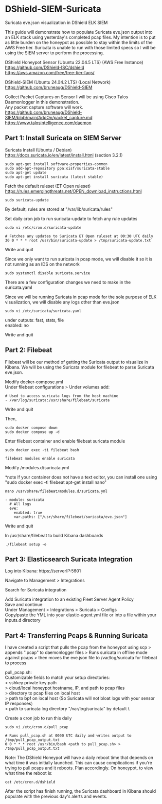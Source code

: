# DShield-SIEM-Suricata
Suricata eve.json visualization in DShield ELK SIEM

This guide will demonstrate how to populate Suricata eve.json output into an ELK stack using yesterday's completed pcap files. 
My intention is to put as little burden on the honeypot as possible to stay within the limits of the AWS Free tier. Suricata is unable to run with those limited specs so I will be using the SIEM server to perform the processing.


DShield Honeypot Sensor (Ubuntu 22.04.5 LTS) (AWS Free Instance) \
https://github.com/DShield-ISC/dshield \
https://aws.amazon.com/free/free-tier-faqs/

DShield-SIEM (Ubuntu 24.04.2 LTS) (Local Network) \
https://github.com/bruneaug/DShield-SIEM

Collect Packet Captures on Sensor
I will be using Cisco Talos Daemonlogger in this demonstration. \
Any packet capture software will work. \
https://github.com/bruneaug/DShield-SIEM/blob/main/AddOn/packet_capture.md \
https://www.talosintelligence.com/daemon





## **Part 1: Install Suricata on SIEM Server**

Suricata Install (Ubuntu / Debian) \
https://docs.suricata.io/en/latest/install.html (section 3.2.1)

	sudo apt-get install software-properties-common
	sudo add-apt-repository ppa:oisf/suricata-stable
	sudo apt-get update
	sudo apt-get install suricata (latest stable)

Fetch the default ruleset (ET Open ruleset) \
https://rules.emergingthreats.net/OPEN_download_instructions.html

	sudo suricata-update 
By default, rules are stored at "/var/lib/suricata/rules"

Set daily cron job to run suricata-update to fetch any rule updates
	
	sudo vi /etc/cron.d/suricata-update
	
 	# Fetches any updates to Suricata ET Open ruleset at 00:30 UTC daily
	30 0 * * * root /usr/bin/suricata-update > /tmp/suricata-update.txt
Write and quit


Since we only want to run suricata in pcap mode, we will disable it so it is not running as an IDS on the network

	sudo systemctl disable suricata.service


There are a few configuration changes we need to make in the suricata.yaml

Since we will be running Suricata in pcap mode for the sole purpose of ELK visualization, we will disable any logs other than eve.json

	sudo vi /etc/suricata/suricata.yaml

under outputs: fast, stats, file \
	enabled: no

Write and quit


## **Part 2: Filebeat**

Filebeat will be our method of getting the Suricata output to visualize in Kibana. We will be using the Suricata module for filebeat to parse Suricata eve.json.


Modify docker-compose.yml \
Under filebeat configurations > Under volumes add: 

	# Used to access suricata logs from the host machine 
	- /var/log/suricata:/usr/share/filebeat/suricata
Write and quit

Then, 

	sudo docker compose down 
	sudo docker compose up -d


Enter filebeat container and enable filebeat suricata module

	sudo docker exec -ti filebeat bash

	filebeat modules enable suricata



Modify /modules.d/suricata.yml

*note If your container does not have a text editor, you can install one using "sudo docker exec -ti filebeat apt-get install nano"

	nano /usr/share/filebeat/modules.d/suricata.yml

	- module: suricata
	  # All logs
	  eve:
	    enabled: true
	    var.paths: ["/usr/share/filebeat/suricata/eve.json"]
Write and quit


In /usr/share/filebeat to build Kibana dashboards

	./filebeat setup -e





## **Part 3: Elasticsearch Suricata Integration**

Log into Kibana: https://serverIP:5601

Navigate to Management > Integrations

Search for Suricata integration 

Add Suricata integration to an existing Fleet Server Agent Policy\
	Save and continue \
	Under Management > Integrations > Suricata > Configs \
	Copy/paste the YML into your elastic-agent.yml file or into a file within your inputs.d directory


## **Part 4: Transferring Pcaps & Running Suricata**

I have created a script that pulls the pcap from the honeypot using scp > appends ".pcap" to daemonlogger files > Runs suricata in offline mode against pcaps > then moves the eve.json file to /var/log/suricata for filebeat to process

pull_pcap.sh: \
	Customizable fields to match your setup directories: \
	> sshkey private key path \
	> cloud/local honeypot hostname, IP, and path to pcap files \
	> directory to pcap files on local host \
	> path to bpf on local host (So Suricata will not bloat logs with your sensor IP responses) \
	> path to suricata log directory "/var/log/suricata" by default \

Create a cron job to run this daily 

	sudo vi /etc/cron.d/pull_pcap

 	# Runs pull_pcap.sh at 0000 UTC daily and writes output to /tmp/pull_pcap_output.txt
	0 0 * * * root /usr/bin/bash <path to pull_pcap.sh> > /tmp/pull_pcap_output.txt

Note: The DShield Honeypot will have a daily reboot time that depends on what time it was initially launched. This can cause complications if you're trying to pull pcaps and it reboots. Plan accordingly.
	On honeypot, to view what time the reboot is:
	
 	cat /etc/cron.d/dshield
	
After the script has finish running, the Suricata dashboard in Kibana should populate with the previous day's alerts and events.
